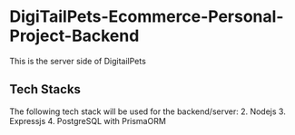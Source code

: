 # DigiTailPets-Ecommerce-Personal-Project-Backend
This is the server side of DigitailPets

## Tech Stacks
The following tech stack will be used for the backend/server:
2. Nodejs
3. Expressjs
4. PostgreSQL with PrismaORM
